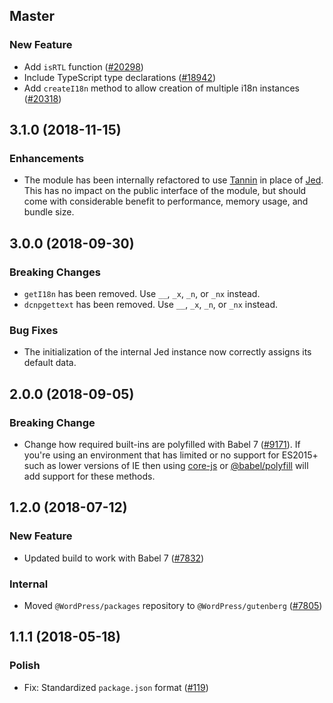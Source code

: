 ## Master

### New Feature

- Add `isRTL` function  ([#20298](https://github.com/WordPress/gutenberg/pull/20298))
- Include TypeScript type declarations ([#18942](https://github.com/WordPress/gutenberg/pull/18942))
- Add `createI18n` method to allow creation of multiple i18n instances ([#20318](https://github.com/WordPress/gutenberg/pull/20318))

## 3.1.0 (2018-11-15)

### Enhancements

- The module has been internally refactored to use [Tannin](https://github.com/aduth/tannin) in place of [Jed](https://github.com/messageformat/Jed/). This has no impact on the public interface of the module, but should come with considerable benefit to performance, memory usage, and bundle size.

## 3.0.0 (2018-09-30)

### Breaking Changes

- `getI18n` has been removed. Use `__`, `_x`, `_n`, or `_nx` instead.
- `dcnpgettext` has been removed. Use `__`, `_x`, `_n`, or `_nx` instead.

### Bug Fixes

- The initialization of the internal Jed instance now correctly assigns its default data.

## 2.0.0 (2018-09-05)

### Breaking Change

- Change how required built-ins are polyfilled with Babel 7 ([#9171](https://github.com/WordPress/gutenberg/pull/9171)).  If you're using an environment that has limited or no support for ES2015+ such as lower versions of IE then using [core-js](https://github.com/zloirock/core-js) or [@babel/polyfill](https://babeljs.io/docs/en/next/babel-polyfill) will add support for these methods.

## 1.2.0 (2018-07-12)

### New Feature

- Updated build to work with Babel 7 ([#7832](https://github.com/WordPress/gutenberg/pull/7832))

### Internal

- Moved `@WordPress/packages` repository to `@WordPress/gutenberg` ([#7805](https://github.com/WordPress/gutenberg/pull/7805))

## 1.1.1 (2018-05-18)

### Polish

- Fix: Standardized `package.json` format  ([#119](https://github.com/WordPress/packages/pull/119))
